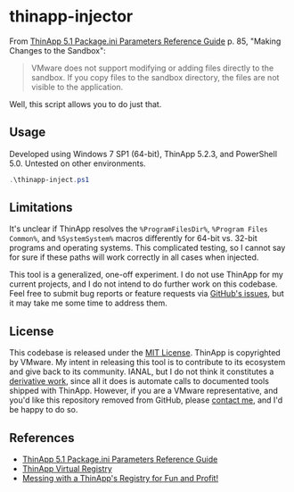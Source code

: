 # thinapp-injector

From [ThinApp 5.1 Package.ini Parameters Reference Guide](https://www.vmware.com/pdf/thinapp51_packageini_reference.pdf#page=85) p. 85, "Making Changes to the Sandbox":

> VMware does not support modifying or adding files directly to the sandbox. If you copy files to the sandbox directory, the files are not visible to the application.

Well, this script allows you to do just that.



## Usage

Developed using Windows 7 SP1 (64-bit), ThinApp 5.2.3, and PowerShell 5.0. Untested on other environments.

```powershell
.\thinapp-inject.ps1
```



## Limitations

It's unclear if ThinApp resolves the `%ProgramFilesDir%`, `%Program Files Common%`, and `%SystemSystem%` macros differently for 64-bit vs. 32-bit programs and operating systems. This complicated testing, so I cannot say for sure if these paths will work correctly in all cases when injected.

This tool is a generalized, one-off experiment. I do not use ThinApp for my current projects, and I do not intend to do further work on this codebase. Feel free to submit bug reports or feature requests via [GitHub's issues](https://github.com/IllyaMoskvin/thinapp-inject/issues), but it may take me some time to address them.



## License

This codebase is released under the [MIT License](License.txt). ThinApp is copyrighted by VMware. My intent in releasing this tool is to contribute to its ecosystem and give back to its community. IANAL, but I do not think it constitutes a [derivative work](https://www.rosenlaw.com/lj19.htm), since all it does is automate calls to documented tools shipped with ThinApp. However, if you are a VMware representative, and you'd like this repository removed from GitHub, please [contact me](mailto:ivmoskvin@gmail.com), and I'd be happy to do so.



## References

* [ThinApp 5.1 Package.ini Parameters Reference Guide](https://www.vmware.com/pdf/thinapp51_packageini_reference.pdf#page=85)
* [ThinApp Virtual Registry](http://web.archive.org/web/20140124151322/https://www.vmware.com/pdf/thinapp_virt_registry.pdf)
* [Messing with a ThinApp's Registry for Fun and Profit!](https://virtuallyjason.blogspot.com/2012/04/messing-with-thinapps-registry-for-fun.html)
